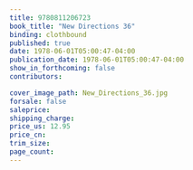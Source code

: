 ```yaml
---
title: 9780811206723
book_title: "New Directions 36"
binding: clothbound
published: true
date: 1978-06-01T05:00:47-04:00
publication_date: 1978-06-01T05:00:47-04:00
show_in_forthcoming: false
contributors:

cover_image_path: New_Directions_36.jpg
forsale: false
saleprice:
shipping_charge:
price_us: 12.95
price_cn:
trim_size:
page_count:
---
```



